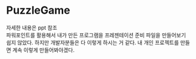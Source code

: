 # PuzzleGame  
자세한 내용은 ppt 참조  
파워포인트를 활용해서 내가 만든 프로그램을 프레젠테이션 준비 파일을 만들어보기    
쉽지 않았다. 하지만 개발자분들은 다 이렇게 하시는 거 같다.
내 개인 프로젝트를 만들면  계속 이렇게 만들어봐야겠다.

